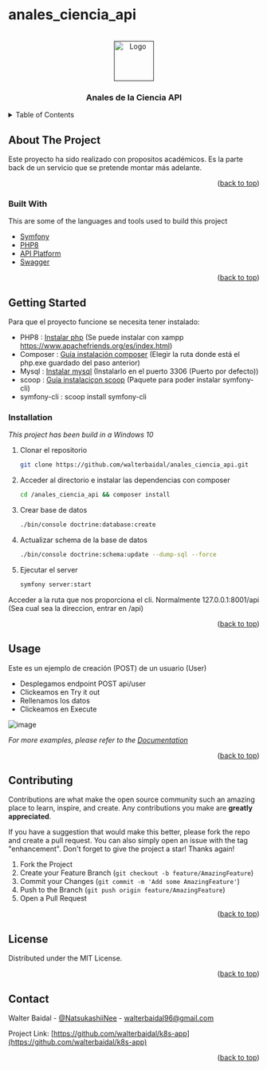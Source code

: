 # anales_ciencia_api

<div id="top"></div>

<!-- PROJECT LOGO -->
<br />
<div align="center">
  <a href="">
    <img src="https://key0.cc/images/preview/27177_e37c477ada017fd7cc4ecc3ac315a21a.png" alt="Logo" width="80" height="80">
  </a>

  <h3 align="center">Anales de la Ciencia API</h3>
</div>



<!-- TABLE OF CONTENTS -->
<details>
  <summary>Table of Contents</summary>
  <ol>
    <li>
      <a href="#about-the-project">About The Project</a>
      <ul>
        <li><a href="#built-with">Built With</a></li>
      </ul>
    </li>
    <li>
      <a href="#getting-started">Getting Started</a>
      <ul>
        <li><a href="#installation">Installation</a></li>
      </ul>
    </li>
    <li><a href="#usage">Usage</a></li>
    <li><a href="#contributing">Contributing</a></li>
    <li><a href="#license">License</a></li>
    <li><a href="#contact">Contact</a></li>
  </ol>
</details>



<!-- ABOUT THE PROJECT -->
## About The Project

Este proyecto ha sido realizado con propositos académicos.
Es la parte back de un servicio que se pretende montar más adelante.

<p align="right">(<a href="#top">back to top</a>)</p>



### Built With

This are some of the languages and tools used to build this project

* [Symfony](https://symfony.com/)
* [PHP8](https://www.php.net/releases/8.0/es.php)
* [API Platform](https://api-platform.com/)
* [Swagger](https://swagger.io/)

<p align="right">(<a href="#top">back to top</a>)</p>



<!-- GETTING STARTED -->
## Getting Started

Para que el proyecto funcione se necesita tener instalado:

* PHP8        : [Instalar php](https://www.php.net/downloads) (Se puede instalar con xampp https://www.apachefriends.org/es/index.html)
* Composer    : [Guía instalación composer](https://www.geeksforgeeks.org/how-to-install-php-composer-on-windows/) (Elegir la ruta donde está el php.exe guardado del paso anterior)
* Mysql       : [Instalar mysql](https://dev.mysql.com/downloads/) (Instalarlo en el puerto 3306 (Puerto por defecto))
* scoop       : [Guía instalaciçon scoop](https://tecnonucleous.com/2021/05/23/como-instalar-scoop-en-windows/) (Paquete para poder instalar symfony-cli)
* symfony-cli : scoop install symfony-cli




### Installation

_This project has been build in a Windows 10_

1. Clonar el repositorio
   ```sh
   git clone https://github.com/walterbaidal/anales_ciencia_api.git
   ```

2. Acceder al directorio e instalar las dependencias con composer
   ```sh
   cd /anales_ciencia_api && composer install
    ```
 
3. Crear base de datos
   ```sh
   ./bin/console doctrine:database:create
   ``` 
   
4. Actualizar schema de la base de datos
   ```sh
   ./bin/console doctrine:schema:update --dump-sql --force
   ``` 

5. Ejecutar el server
   ```sh
   symfony server:start
   ``` 
   
Acceder a la ruta que nos proporciona el cli. Normalmente 127.0.0.1:8001/api (Sea cual sea la direccion, entrar en /api)


<p align="right">(<a href="#top">back to top</a>)</p>



<!-- USAGE EXAMPLES -->
## Usage

Este es un ejemplo de creación (POST) de un usuario (User)
* Desplegamos endpoint POST api/user
* Clickeamos en Try it out
* Rellenamos los datos
* Clickeamos en Execute

![image](https://user-images.githubusercontent.com/9332710/168494551-aa9a311d-ffc5-4e2e-8328-49b6a5f5f5e3.png)


_For more examples, please refer to the [Documentation](https://example.com)_

<p align="right">(<a href="#top">back to top</a>)</p>


<!-- CONTRIBUTING -->
## Contributing

Contributions are what make the open source community such an amazing place to learn, inspire, and create. Any contributions you make are **greatly appreciated**.

If you have a suggestion that would make this better, please fork the repo and create a pull request. You can also simply open an issue with the tag "enhancement".
Don't forget to give the project a star! Thanks again!

1. Fork the Project
2. Create your Feature Branch (`git checkout -b feature/AmazingFeature`)
3. Commit your Changes (`git commit -m 'Add some AmazingFeature'`)
4. Push to the Branch (`git push origin feature/AmazingFeature`)
5. Open a Pull Request

<p align="right">(<a href="#top">back to top</a>)</p>



<!-- LICENSE -->
## License

Distributed under the MIT License.

<p align="right">(<a href="#top">back to top</a>)</p>



<!-- CONTACT -->
## Contact

Walter Baidal - [@NatsukashiiNee](https://twitter.com/NatsukashiiNee) - walterbaidal96@gmail.com

Project Link: [https://github.com/walterbaidal/k8s-app](https://github.com/walterbaidal/k8s-app)

<p align="right">(<a href="#top">back to top</a>)</p>
